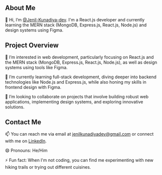 ## About Me

👋 Hi, I’m [@Jenil-Kunadiya-dev](https://github.com/Jenil-Kunadiya-dev). I'm a React.js developer and currently learning the MERN stack (MongoDB, Express.js, React.js, Node.js) and design systems using Figma.

## Project Overview

👀 I’m interested in web development, particularly focusing on React.js and the MERN stack (MongoDB, Express.js, React.js, Node.js), as well as design systems using tools like Figma.

🌱 I’m currently learning full-stack development, diving deeper into backend technologies like Node.js and Express.js, while also honing my skills in frontend design with Figma.

💞️ I’m looking to collaborate on projects that involve building robust web applications, implementing design systems, and exploring innovative solutions.

## Contact Me

📫 You can reach me via email at jenilkunadiyadev@gmail.com or connect with me on [LinkedIn](https://www.linkedin.com/in/jenil-kunadiya/).

😄 Pronouns: He/Him

⚡ Fun fact: When I'm not coding, you can find me experimenting with new hiking trails or trying out different cuisines.
